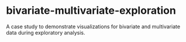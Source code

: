# bivariate-multivariate-exploration
 A case study to demonstrate visualizations for bivariate and multivariate data during exploratory analysis. 
